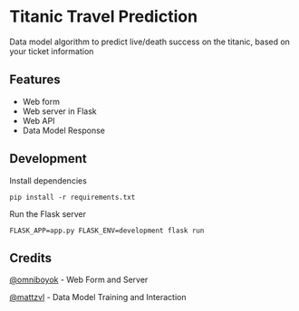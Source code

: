 # Titanic Travel Prediction

Data model algorithm to predict live/death success on the titanic, based on your ticket information

## Features

- Web form
- Web server in Flask
- Web API
- Data Model Response

## Development

Install dependencies

`pip install -r requirements.txt`

Run the Flask server

`FLASK_APP=app.py FLASK_ENV=development flask run`

## Credits

[@omniboyok](https://github.com/omniboyOK) - Web Form and Server

[@mattzvl](https://github.com/Mattzvl) - Data Model Training and Interaction
